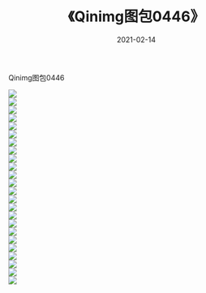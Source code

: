 ﻿---
layout: post
title:  《Qinimg图包0446》
date:   2021-02-14
img: http://imgx.orgx.ga/Qinimg图包/Qinimg图包0446/000.jpg
categories: [美女, 清纯, 唯美]
---

Qinimg图包0446

 ![](http://imgx.orgx.ga/Qinimg图包/Qinimg图包0446/001.jpg) <br>![](http://imgx.orgx.ga/Qinimg图包/Qinimg图包0446/002.jpg) <br>![](http://imgx.orgx.ga/Qinimg图包/Qinimg图包0446/003.jpg) <br>![](http://imgx.orgx.ga/Qinimg图包/Qinimg图包0446/004.jpg) <br>![](http://imgx.orgx.ga/Qinimg图包/Qinimg图包0446/005.jpg) <br>![](http://imgx.orgx.ga/Qinimg图包/Qinimg图包0446/006.jpg) <br>![](http://imgx.orgx.ga/Qinimg图包/Qinimg图包0446/007.jpg) <br>![](http://imgx.orgx.ga/Qinimg图包/Qinimg图包0446/008.jpg) <br>![](http://imgx.orgx.ga/Qinimg图包/Qinimg图包0446/009.jpg) <br>![](http://imgx.orgx.ga/Qinimg图包/Qinimg图包0446/010.jpg) <br>![](http://imgx.orgx.ga/Qinimg图包/Qinimg图包0446/011.jpg) <br>![](http://imgx.orgx.ga/Qinimg图包/Qinimg图包0446/012.jpg) <br>![](http://imgx.orgx.ga/Qinimg图包/Qinimg图包0446/013.jpg) <br>![](http://imgx.orgx.ga/Qinimg图包/Qinimg图包0446/014.jpg) <br>![](http://imgx.orgx.ga/Qinimg图包/Qinimg图包0446/015.jpg) <br>![](http://imgx.orgx.ga/Qinimg图包/Qinimg图包0446/016.jpg) <br>![](http://imgx.orgx.ga/Qinimg图包/Qinimg图包0446/017.jpg) <br>![](http://imgx.orgx.ga/Qinimg图包/Qinimg图包0446/018.jpg) <br>![](http://imgx.orgx.ga/Qinimg图包/Qinimg图包0446/019.jpg) <br>![](http://imgx.orgx.ga/Qinimg图包/Qinimg图包0446/020.jpg) <br>![](http://imgx.orgx.ga/Qinimg图包/Qinimg图包0446/021.jpg) <br>![](http://imgx.orgx.ga/Qinimg图包/Qinimg图包0446/022.jpg) <br>![](http://imgx.orgx.ga/Qinimg图包/Qinimg图包0446/023.jpg) <br>![](http://imgx.orgx.ga/Qinimg图包/Qinimg图包0446/024.jpg) <br>